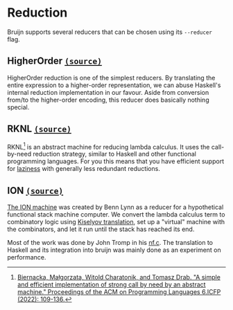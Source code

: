 # Reduction

Bruijn supports several reducers that can be chosen using its
`--reducer` flag.

## HigherOrder [`(source)`](https://github.com/marvinborner/bruijn/blob/main/src/Reducer/HigherOrder.hs)

HigherOrder reduction is one of the simplest reducers. By translating
the entire expression to a higher-order representation, we can abuse
Haskell's internal reduction implementation in our favour. Aside from
conversion from/to the higher-order encoding, this reducer does
basically nothing special.

## RKNL [`(source)`](https://github.com/marvinborner/bruijn/blob/main/src/Reducer/RKNL.hs)

RKNL[^1] is an abstract machine for reducing lambda calculus. It uses
the call-by-need reduction strategy, similar to Haskell and other
functional programming languages. For you this means that you have
efficient support for [laziness](../coding/laziness.md) with generally
less redundant reductions.

## ION [`(source)`](https://github.com/marvinborner/bruijn/blob/main/src/Reducer/ION.hs)

[The ION machine](https://crypto.stanford.edu/~blynn/compiler/ION.html)
was created by Benn Lynn as a reducer for a hypothetical functional
stack machine computer. We convert the lambda calculus term to
combinatory logic using [Kiselyov
translation](https://crypto.stanford.edu/~blynn/lambda/kiselyov.html),
set up a "virtual" machine with the combinators, and let it run until
the stack has reached its end.

Most of the work was done by John Tromp in his
[nf.c](https://github.com/tromp/AIT/commits/master/nf.c). The
translation to Haskell and its integration into bruijn was mainly done
as an experiment on performance.

[^1]: [Biernacka, Małgorzata, Witold Charatonik, and Tomasz Drab. "A
    simple and efficient implementation of strong call by need by an
    abstract machine." Proceedings of the ACM on Programming Languages
    6.ICFP (2022): 109-136.](https://doi.org/10.5281/zenodo.6786796)
